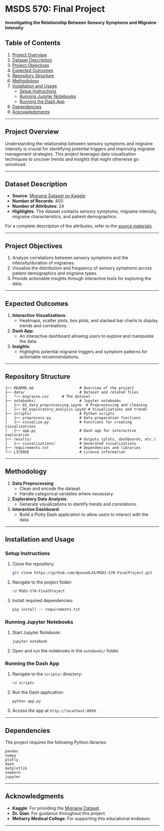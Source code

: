 # **MSDS 570: Final Project**  
**Investigating the Relationship Between Sensory Symptoms and Migraine Intensity**  

## **Table of Contents**

1. [Project Overview](#project-overview)  
2. [Dataset Description](#dataset-description)
3. [Project Objectives](#project-objectives)  
4. [Expected Outcomes](#expected-outcomes)  
5. [Repository Structure](#repository-structure)  
6. [Methodology](#methodology)  
7. [Installation and Usage](#installation-and-usage)  
   - [Setup Instructions](#setup-instructions)  
   - [Running Jupyter Notebooks](#running-jupyter-notebooks)  
   - [Running the Dash App](#running-the-dash-app)  
8. [Dependencies](#dependencies)  
9. [Acknowledgments](#acknowledgments)

---

## **Project Overview**
Understanding the relationship between sensory symptoms and migraine intensity is crucial for identifying potential triggers and improving migraine management strategies. This project leverages data visualization techniques to uncover trends and insights that might otherwise go unnoticed.

---

## **Dataset Description**
- **Source**: [Migraine Dataset on Kaggle](https://www.kaggle.com/datasets/ranzeet013/migraine-dataset)  
- **Number of Records**: 400  
- **Number of Attributes**: 24  
- **Highlights**: The dataset contains sensory symptoms, migraine intensity, migraine characteristics, and patient demographics.  

For a complete description of the attributes, refer to the [source materials](https://codeocean.com/capsule/1269964/tree/v1).

---

## **Project Objectives**
1. Analyze correlations between sensory symptoms and the intensity/duration of migraines.  
2. Visualize the distribution and frequency of sensory symptoms across patient demographics and migraine types.  
3. Provide actionable insights through interactive tools for exploring the data.  

---

## **Expected Outcomes**
1. **Interactive Visualizations**:
   - Heatmaps, scatter plots, box plots, and stacked bar charts to display trends and correlations.  
2. **Dash App**:
   - An interactive dashboard allowing users to explore and manipulate the data.  
3. **Insights**:
   - Highlights potential migraine triggers and symptom patterns for actionable recommendations.  

---

## **Repository Structure**
```
├── README.md                     # Overview of the project
├── data/                         # Dataset and related files
│   └── migraine.csv      # The dataset
├── notebooks/                    # Jupyter notebooks
│   ├── 01_data_preprocessing.ipynb  # Preprocessing and cleaning
│   ├── 02_exploratory_analysis.ipynb # Visualizations and trends
├── scripts/                      # Python scripts
│   ├── preprocess.py             # Data preparation functions
│   ├── visualize.py              # Functions for creating visualizations
│   ├── app.py                    # Dash app for interactive exploration
├── results/                      # Outputs (plots, dashboards, etc.)
│   ├── visualizations/           # Generated visualizations
├── requirements.txt              # Dependencies and libraries
└── LICENSE                       # License information
```

---

## **Methodology**
1. **Data Preprocessing**:
   - Clean and encode the dataset.
   - Handle categorical variables where necessary.  
2. **Exploratory Data Analysis**:
   - Generate visualizations to identify trends and correlations.  
3. **Interactive Dashboard**:
   - Build a Plotly Dash application to allow users to interact with the data.

---

## **Installation and Usage**

### **Setup Instructions**
1. Clone the repository:
   ```bash
   git clone https://github.com/dpounds24/MSDS-570-FinalProject.git
   ```
2. Navigate to the project folder:
   ```bash
   cd MSDS-570-FinalProject
   ```
3. Install required dependencies:
   ```bash
   pip install -r requirements.txt
   ```

### **Running Jupyter Notebooks**
1. Start Jupyter Notebook:
   ```bash
   jupyter notebook
   ```
2. Open and run the notebooks in the `notebooks/` folder.

### **Running the Dash App**
1. Navigate to the `scripts/` directory:
   ```bash
   cd scripts
   ```
2. Run the Dash application:
   ```bash
   python app.py
   ```
3. Access the app at `http://localhost:8050`.

---

## **Dependencies**
The project requires the following Python libraries:
```
pandas
numpy
plotly
dash
matplotlib
seaborn
jupyter
```

---

## **Acknowledgments**
- **Kaggle**: For providing the [Migraine Dataset](https://www.kaggle.com/datasets/ranzeet013/migraine-dataset).  
- **Dr. Qian**: For guidance throughout this project.  
- **Meharry Medical College**: For supporting this educational endeavor.

---
